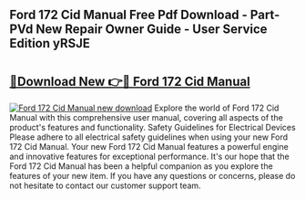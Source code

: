 ## Ford 172 Cid Manual Free Pdf Download - Part-PVd New Repair Owner Guide - User Service Edition yRSJE

# <h2><a href="http://bc82314.oget.top/?id=Ford+172+Cid+Manual">🔗Download New 👉🔴 Ford 172 Cid Manual</a></h2>

[![Ford 172 Cid Manual new download](https://i.imgur.com/5g1atiW.png)](http://bc82314.oget.top/?id=Ford+172+Cid+Manual)
Explore the world of Ford 172 Cid Manual with this comprehensive user manual, covering all aspects of the product's features and functionality. Safety Guidelines for Electrical Devices Please adhere to all electrical safety guidelines when using your new Ford 172 Cid Manual. Your new Ford 172 Cid Manual features a powerful engine and innovative features for exceptional performance. It's our hope that the Ford 172 Cid Manual has been a helpful companion as you explore the features of your new item. If you have any questions or concerns, please do not hesitate to contact our customer support team.
